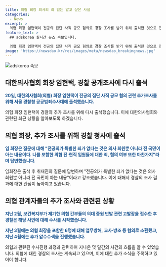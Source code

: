 ```yaml
---
title: 의협 회장 의사의 죄 없는 알고 싶은 사실
categories:
  - News
excerpt: >
  의협 회장 임현택이 전공의 집단 사직 공모 혐의로 경찰 조사를 받기 위해 출석한 것으로 전해졌다. 임 회장은 질문에 "전공의에게 특별한 죄가 없다는 것은 전 국민이 아는 사실"이라며 대답했지만, 특정 질문에는 회피하고 청사 안으로 들어갔다. 경찰은 이번 조사를 위해 임 회장을 다시 소환했는데, 의협은 이에 앞서 경찰의 추가 조사에 대한 입장을 밝히려 했으나 일정을 변경했다. 이에 앞서 경찰은 의협 간부들을 업무방해, 교사·방조 등 혐의로 소환하며 조사를 진행 중이다.
feature_text: >
  ## adskorea 실시간 뉴스 속보입니다.

  의협 회장 임현택이 전공의 집단 사직 공모 혐의로 경찰 조사를 받기 위해 출석한 것으로 전해졌다. 임 회장은 질문에 "전공의에게 특별한 죄가 없다는 것은 전 국민이 아는 사실"이라며 대답했지만, 특정 질문에는 회피하고 청사 안으로 들어갔다. 경찰은 이번 조사를 위해 임 회장을 다시 소환했는데, 의협은 이에 앞서 경찰의 추가 조사에 대한 입장을 밝히려 했으나 일정을 변경했다. 이에 앞서 경찰은 의협 간부들을 업무방해, 교사·방조 등 혐의로 소환하며 조사를 진행 중이다.
image: 'https://newsdao.kr/res/images/meta/newsdao_breakingnews.jpg'
---
```


<p><img src="https://newsdao.kr/res/images/meta/newsdao_breakingnews.jpg" alt="adskorea 속보" /></p>

<h2 data-ke-size="size26">대한의사협회 회장 임현택, 경찰 공개조사에 다시 출석</h2>

<p data-ke-size="size16"><b><span style="color: #1a5490;">20일, 대한의사협회(의협) 회장 임현택이 전공의 집단 사직 공모 혐의 관련 추가조사를 위해 서울 경찰청 공공범죄수사대에 출석했습니다.</span></b></p>

<p>의협 회장 임현택이 경찰의 추가 조사를 위해 다시 출석했습니다. 이에 대한의사협회와 관련된 최근 상황을 알아보도록 하겠습니다.</p>

<h2 data-ke-size="size26">의협 회장, 추가 조사를 위해 경찰 청사에 출석</h2>

<p data-ke-size="size16"><b><span style="color: #1a5490;">임 회장은 질문에 대해 "전공의가 특별한 죄가 없다는 것은 의사 회원뿐 아니라 전 국민이 아는 내용이다. 나를 포함한 의협 전·현직 임원들에 대한 죄, 혐의 여부 또한 마찬가지"라며 답변했습니다.</span></b></p>

<p>임회장은 출석 후 취재진의 질문에 답변하며 "전공의가 특별한 죄가 없다는 것은 의사 회원뿐 아니라 전 국민이 아는 내용"이라고 강조했습니다. 이에 대해서 경찰의 조사 결과에 대한 관심이 높아지고 있습니다.</p>

<h2 data-ke-size="size26">의협 관계자들의 추가 조사와 관련된 상황</h2>

<p data-ke-size="size16"><b><span style="color: #1a5490;">지난 2월, 보건복지부가 제기한 의협 간부들의 의대 증원 반발 관련 고발장을 접수한 후 경찰은 해당 사안에 대해 수사를 시작했습니다.</span></b></p>

<p data-ke-size="size16"><b><span style="color: #1a5490;">지난 3월에는 의협 회장을 포함한 6명에 대해 업무방해, 교사·방조 등 혐의로 소환했고, 지난 4월에는 추가 압수수색을 진행했습니다.</span></b></p>

<p>의협과 관련된 수사진행 과정과 관련하여 지나온 몇 달간의 사건의 흐름을 알 수 있었습니다. 의협에 대한 경찰의 조사는 계속되고 있으며, 이에 대한 추가 소식을 주목하고 있어야 합니다.</p>

